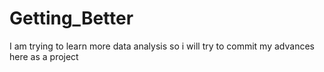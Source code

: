 # Getting_Better

I am trying to learn more data analysis so i will try to commit my advances here as a project
